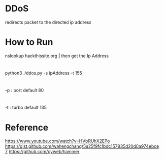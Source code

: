 # DDoS
redirects packet to the directed ip address

# How to Run
nslookup hackthissite.org
| then get the Ip Address
#
python3 ./ddos.py -s ipAddress -t 155

#
-p : port default 80
#
-t : turbo default 135

# Reference
https://www.youtube.com/watch?v=HVbRUhX2EPo
https://gist.github.com/wahengchang/5a25f9fc1bdc157835d20d0a974ebce7
https://github.com/cyweb/hammer
